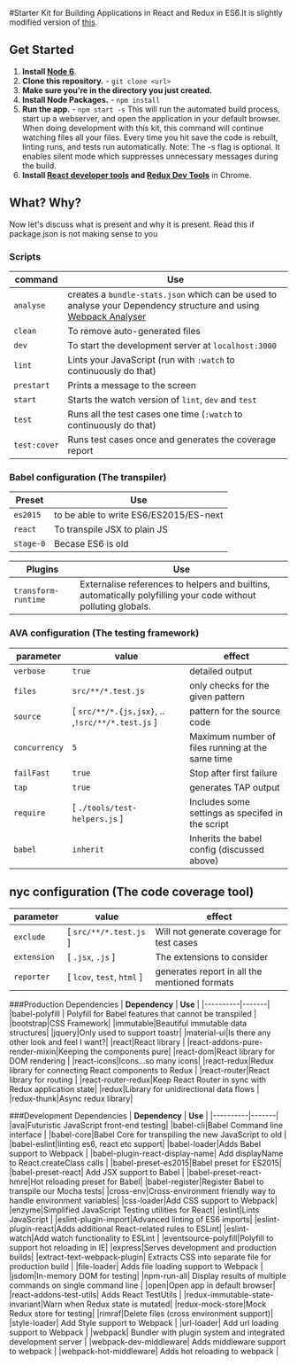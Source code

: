 #Starter Kit for Building Applications in React and Redux in ES6.It is slightly modified version of [this](http://www.pluralsight.com/author/cory-house).

## Get Started
1. **Install [Node 6](https://nodejs.org)**.
2. **Clone this repository.** - `git clone <url>`
3. **Make sure you're in the directory you just created.**
4. **Install Node Packages.** - `npm install`
5. **Run the app.** - `npm start -s`
This will run the automated build process, start up a webserver, and open the application in your
default browser. When doing development with this kit, this command will continue watching files all
your files. Every time you hit save the code is rebuilt, linting runs, and tests run automatically.
Note: The -s flag is optional. It enables silent mode which suppresses unnecessary messages during
the build.
6. **Install [React developer tools](https://chrome.google.com/webstore/detail/react-developer-tools/fmkadmapgofadopljbjfkapdkoienihi?hl=en)
and [Redux Dev Tools](https://chrome.google.com/webstore/detail/redux-devtools/lmhkpmbekcpmknklioeibfkpmmfibljd?hl=en)** in Chrome.

## What? Why?
Now let's discuss what is present and why it is present. Read this if package.json is not making
sense to you

### Scripts
| **command** | **Use** |
|----------|-------|
| `analyse` | creates a `bundle-stats.json` which can be used to analyse your Dependency structure and using [Webpack Analyser](https://webpack.github.io/analyse/) |
| `clean` | To remove auto-generated files |
| `dev` | To start the development server at `localhost:3000` |
| `lint` | Lints your JavaScript (run with `:watch` to continuously do that) |
| `prestart` | Prints a message to the screen |
| `start` | Starts the watch version of `lint`, `dev` and `test` |
| `test` | Runs all the test cases one time (`:watch` to continuously do that) |
| `test:cover` | Runs test cases once and generates the coverage report |


### Babel configuration (The transpiler)
| **Preset** | **Use** |
|----------|-------|
| `es2015` | to be able to write ES6/ES2015/ES-next |
| `react` | To transpile JSX to plain JS |
| `stage-0` | Becase ES6 is old |

| **Plugins** | **Use** |
|----------|-------|
| `transform-runtime` | Externalise references to helpers and builtins, automatically polyfilling your code without polluting globals. |


### AVA configuration (The testing framework)
| **parameter** | **value** | **effect** |
|-------|-------|----------|
| `verbose` | `true` | detailed output |
| `files` | `src/**/*.test.js` | only checks for the given pattern |
| `source` | [ `src/**/*.{js,jsx}`, .. ,`!src/**/*.test.js` ] | pattern for the source code |
| `concurrency` | `5` | Maximum number of files running at the same time |
| `failFast` | `true` | Stop after first failure |
| `tap` | `true` | generates TAP output |
| `require` | [ `./tools/test-helpers.js` ] | Includes some settings as specifed in the script |
| `babel` | `inherit` | Inherits the babel config (discussed above) |

## nyc configuration (The code coverage tool)
| **parameter** | **value** | **effect** |
|-------|-------|----------|
| `exclude` | [ `src/**/*.test.js` ] | Will not generate coverage for test cases |
| `extension` | [ `.jsx`, `.js` ] | The extensions to consider |
| `reporter` | [ `lcov`, `test`, `html` ] | generates report in all the mentioned formats |


###Production Dependencies
| **Dependency** | **Use** |
|----------|-------|
|babel-polyfill | Polyfill for Babel features that cannot be transpiled |
|bootstrap|CSS Framework|
|immutable|Beautiful immutable data structures|
|jquery|Only used to support toastr|
|material-ui|Is there any other look and feel I want?|
|react|React library |
|react-addons-pure-render-mixin|Keeping the components pure|
|react-dom|React library for DOM rendering |
|react-icons|Icons...so many icons|
|react-redux|Redux library for connecting React components to Redux |
|react-router|React library for routing |
|react-router-redux|Keep React Router in sync with Redux application state|
|redux|Library for unidirectional data flows |
|redux-thunk|Async redux library|

###Development Dependencies
| **Dependency** | **Use** |
|----------|-------|
|ava|Futuristic JavaScript front-end testing|
|babel-cli|Babel Command line interface |
|babel-core|Babel Core for transpiling the new JavaScript to old |
|babel-eslint|linting es6, react etc support|
|babel-loader|Adds Babel support to Webpack |
|babel-plugin-react-display-name| Add displayName to React.createClass calls |
|babel-preset-es2015|Babel preset for ES2015|
|babel-preset-react| Add JSX support to Babel |
|babel-preset-react-hmre|Hot reloading preset for Babel|
|babel-register|Register Babel to transpile our Mocha tests|
|cross-env|Cross-environment friendly way to handle environment variables|
|css-loader|Add CSS support to Webpack|
|enzyme|Simplified JavaScript Testing utilities for React|
|eslint|Lints JavaScript |
|eslint-plugin-import|Advanced linting of ES6 imports|
|eslint-plugin-react|Adds additional React-related rules to ESLint|
|eslint-watch|Add watch functionality to ESLint |
|eventsource-polyfill|Polyfill to support hot reloading in IE|
|express|Serves development and production builds|
|extract-text-webpack-plugin| Extracts CSS into separate file for production build |
|file-loader| Adds file loading support to Webpack |
|jsdom|In-memory DOM for testing|
|npm-run-all| Display results of multiple commands on single command line |
|open|Open app in default browser|
|react-addons-test-utils| Adds React TestUtils |
|redux-immutable-state-invariant|Warn when Redux state is mutated|
|redux-mock-store|Mock Redux store for testing|
|rimraf|Delete files (cross environment support)|
|style-loader| Add Style support to Webpack |
|url-loader| Add url loading support to Webpack |
|webpack| Bundler with plugin system and integrated development server |
|webpack-dev-middleware| Adds middleware support to webpack |
|webpack-hot-middleware| Adds hot reloading to webpack |
